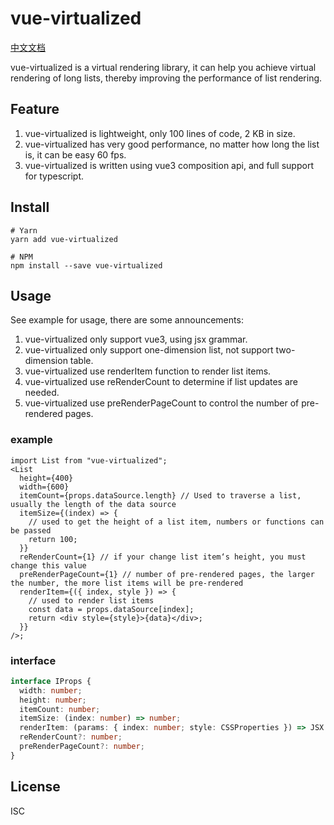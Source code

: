 # vue-virtualized

[中文文档](https://github.com/junqiuzhang/vue-virtualized/blob/master/README_zh-CN.md)

vue-virtualized is a virtual rendering library, it can help you achieve virtual rendering of long lists, thereby improving the performance of list rendering.

## Feature

1. vue-virtualized is lightweight, only 100 lines of code, 2 KB in size.
2. vue-virtualized has very good performance, no matter how long the list is, it can be easy 60 fps.
3. vue-virtualized is written using vue3 composition api, and full support for typescript.

## Install

```
# Yarn
yarn add vue-virtualized

# NPM
npm install --save vue-virtualized
```

## Usage

See example for usage, there are some announcements:

1. vue-virtualized only support vue3, using jsx grammar.
2. vue-virtualized only support one-dimension list, not support two-dimension table.
3. vue-virtualized use renderItem function to render list items.
4. vue-virtualized use reRenderCount to determine if list updates are needed.
5. vue-virtualized use preRenderPageCount to control the number of pre-rendered pages.

### example

```tsx
import List from "vue-virtualized";
<List
  height={400}
  width={600}
  itemCount={props.dataSource.length} // Used to traverse a list, usually the length of the data source
  itemSize={(index) => {
    // used to get the height of a list item, numbers or functions can be passed
    return 100;
  }}
  reRenderCount={1} // if your change list item‘s height, you must change this value
  preRenderPageCount={1} // number of pre-rendered pages, the larger the number, the more list items will be pre-rendered
  renderItem={({ index, style }) => {
    // used to render list items
    const data = props.dataSource[index];
    return <div style={style}>{data}</div>;
  }}
/>;
```

### interface

```ts
interface IProps {
  width: number;
  height: number;
  itemCount: number;
  itemSize: (index: number) => number;
  renderItem: (params: { index: number; style: CSSProperties }) => JSX.Element;
  reRenderCount?: number;
  preRenderPageCount?: number;
}
```

## License

ISC
